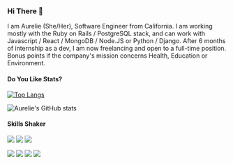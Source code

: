 ### Hi There 👋

I am Aurelie (She/Her), Software Engineer from California.
I am working mostly with the Ruby on Rails / PostgreSQL stack, and can work with Javascript / React / MongoDB / Node.JS or Python / Django.
After 6 months of internship as a dev, I am now freelancing and open to a full-time position. Bonus points if the company's mission concerns Health, Education or Environment.

#### Do You Like Stats?

[![Top Langs](https://github-readme-stats.vercel.app/api/top-langs/?username=aurelieverrot&layout=compact&theme=dracula)](https://github.com/aurelieverrot)

![Aurelie's GitHub stats](https://github-readme-stats.vercel.app/api?username=aurelieverrot&show_icons=true&theme=dracula)


#### Skills Shaker
![](https://img.shields.io/badge/Code-Ruby_on_Rails-informational?style=flat&logo=Ruby-On-Rails&logoColor=white&color=4AB197)
![](https://img.shields.io/badge/Code-PostgreSQL-informational?style=flat&logo=PostgreSQL&logoColor=white&color=4AB197)
![](https://img.shields.io/badge/Code-RSpec-informational?style=flat&logo=RSpec&logoColor=white&color=4AB197)

![](https://img.shields.io/badge/Code-JavaScript-informational?style=flat&logo=JavaScript&logoColor=white&color=4AB197)
![](https://img.shields.io/badge/Code-React-informational?style=flat&logo=react&logoColor=white&color=4AB197)
![](https://img.shields.io/badge/Code-MongoDB-informational?style=flat&logo=MongoDB&logoColor=white&color=4AB197)
![](https://img.shields.io/badge/Code-NodeJS-informational?style=flat&logo=NodeJS&logoColor=white&color=4AB197)


